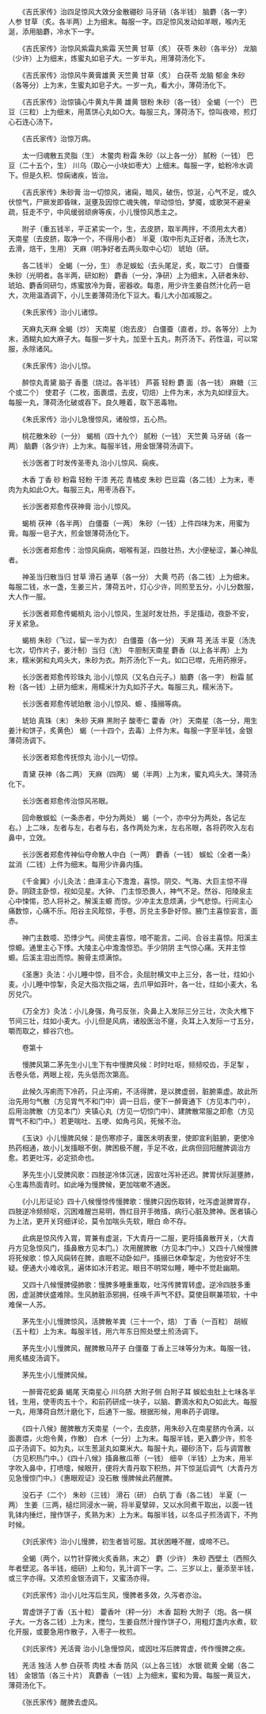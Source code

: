 <!-- { "loadSidebar": true } -->
　　《吉氏家传》治四足惊风大效分金散硼砂 马牙硝（各半钱） 脑麝（各一字） 人参 甘草（炙。各半两）上为细末。每服一字。四足惊风发动如羊眼，喉内无涎，添用脑麝，冷水下一字。

　　《吉氏家传》治惊风紫霜丸紫霜 天竺黄 甘草（炙） 茯苓 朱砂（各半分） 龙脑（少许）上为细末，炼蜜丸如皂子大。一岁半丸，用薄荷汤化下。

　　《吉氏家传》治惊风牛黄膏雄黄 天竺黄 甘草（炙） 白茯苓 龙脑 郁金 朱砂（各等分）上为末，生蜜丸如皂子大。一岁一丸，看大小，薄荷汤化下。

　　《吉氏家传》治惊镇心牛黄丸牛黄 雄黄 银粉 朱砂（各一钱） 全蝎（一个） 巴豆（三粒）上为细末，用蒸饼心丸如○大。每服三丸，薄荷汤下。惊叫夜啼，煎灯心石连心汤下。

　　《吉氏家传》治惊万病。

　　太一归魂散五灵脂（生） 木鳖肉 粉霜 朱砂（以上各一分） 腻粉（一钱） 巴豆（二十五个，生） 川乌（取心一小块如枣大）上细末。每服一字，蛤粉冷水调下。但是久积、惊痫诸疾，皆治。

　　《吉氏家传》朱砂膏 治一切惊风，诸痫，暗风，破伤，惊涎，心气不足，或久伏惊气，尸厥发即昏昧，涎壅及因惊亡魂失魄，举动惊怕，梦魇，或歌哭不避亲疏，狂走不宁，中风缓弱顽痹等疾，小儿慢惊风悉主之。

　　附子（重五钱半，平正紧实一个，生，去皮脐，取半两拌，不须用太大者） 天南星（去皮脐，取净一个，不得用小者） 半夏（取中形丸正好者，汤洗七次，去滑，焙干，生用） 天麻（明净好者去两头取中心切） 琥珀（研。

　　各二钱半） 全蝎（一分，生） 赤足蜈蚣（去头尾足，炙，取二寸） 白僵蚕 朱砂（光明者。各半两，研如粉） 麝香（一分，净研）上为细末，入研者朱砂、琥珀、麝香同研匀，炼蜜放冷为膏，密器收。每患，用少许生姜自然汁化药一皂大，次用温酒调下，小儿生姜薄荷汤化下豆大。看儿大小加减服之。

　　《朱氏家传》治小儿诸惊。

　　天麻丸天麻 全蝎（炒） 天南星（炮去皮） 白僵蚕（直者，炒。各等分）上为末，酒糊丸如大麻子大。每服一岁十丸，加至十五丸，荆芥汤下。药性温，可以常服，永除诸风。

　　《朱氏家传》治小儿惊。

　　醉惊丸青黛 脑子 香墨（烧过。各半钱） 芦荟 轻粉 麝 面（各一钱） 麻糖（三个或二个） 使君子（二枚，面裹煨，去皮，切焙）上件为末，水为丸如绿豆大。每服一丸，薄荷汤化破或吞下。良久睡着，取下恶毒物。

　　《朱氏家传》治小儿急慢惊风，诸般惊，五心热。

　　桃花散朱砂（一分） 蝎梢（四十九个） 腻粉（一钱） 天竺黄 马牙硝（各一两） 脑麝（各少许）上为末。每服半钱，用金银薄荷汤调下。

　　长沙医者丁时发传圣枣丸 治小儿惊风、痫疾。

　　木香 丁香 砂 粉霜 轻粉 干漆 羌花 青橘皮 朱砂 巴豆霜（各二钱）上为末，枣肉为丸如此○大。每服三丸，用枣汤吞下。

　　长沙医者郑愈传茯神膏 治小儿惊风。

　　蝎梢 茯神（各半两） 白僵蚕（一两） 朱砂（一钱）上件四味为末，用蜜为膏。每服一皂子大，煎金银薄荷汤化下。

　　长沙医者郑愈传：治惊风痫病，咽喉有涎，四肢壮热，大小便秘涩，兼心神乱者。

　　神圣当归散当归 甘草 滑石 通草（各一分） 大黄 芍药（各二钱）上为细末。每服二钱，水一盏，生姜三片，薄荷五叶，灯心少许，同煎至五分，小儿分数服，大人作一服。

　　长沙医者郑愈传蝎梢丸 治小儿惊风，生涎时发壮热，手足搐动，夜卧不安，牙关紧急。

　　蝎梢 朱砂（飞过，留一半为衣） 白僵蚕（各一分） 天麻 芎 羌活 半夏（汤洗七次，切作片子，姜汁制）当归（洗） 牛胆制天南星 麝香（以上各半两）上为末，糯米粥和丸鸡头大，朱砂为衣。荆芥汤化下一丸，如口已噤，先用药擦牙。

　　长沙医者郑愈传珍珠丸 治小儿惊风（又名白元子。）脑麝（各一字） 粉霜 腻粉（各一钱）上研为细末，用糯米汁为丸如芥子大。每服三丸，糯米汤下。

　　长沙医者郑愈传琥珀散 治小儿惊风、螈 、搐搦等病。

　　琥珀 真珠（末） 朱砂 天麻 黑附子 酸枣仁 藿香（叶） 天南星（各一分，用生姜汁和饼子，炙黄色） 蝎（一十四个，去毒）上件为末。每服一字至半钱，金银薄荷汤调下。

　　长沙医者郑愈传抚惊丸 治小儿一切惊。

　　青黛 茯神（各二两） 天麻（四两） 蝎（半两）上为末，蜜丸鸡头大。薄荷汤化下。

　　长沙医者郑愈传治惊风吊眼。

　　回命散蜈蚣（一条赤者，中分为两处） 蝎（一个，亦中分为两处，各记左右。）上二味，左者与左，右者与右，各作两处为末，左右吊眼，各将药吹入左右鼻中，立效。

　　长沙医者郑愈传神仙夺命散人中白（一两） 麝香（一钱） 蜈蚣（全者一条） 盆消（二钱）上件为细末。每用少许鼻内搐。

　　《千金翼》小儿灸法：曲泽主心下澹澹，喜惊。阴交、气海、大巨主惊不得卧。阴跷主卧惊，视如见星。大钟、 门主惊恐畏人，神气不足。然谷、阳陵泉主心中悚惕，恐人将补之。解溪主螈 而惊。少冲主太息烦满，少气悲惊。行间主心痛数惊，心痛不乐。阳谷主风眩惊，手卷。厉兑主多卧好惊。腋门主喜惊妄言，面赤。

　　神门主数噫、恐悸少气。间使主喜惊，喑不能言。二间、合谷主喜惊。阳溪主惊螈。通里主心下悸。大陵主心中澹澹惊恐。手少阴阴 主气惊心痛。天井主惊螈。后溪主泪出而惊。腕骨主烦满惊。

　　《圣惠》灸法：小儿睡中惊，目不合，灸屈肘横文中上三分，各一壮，炷如小麦。小儿睡中惊掣，灸足大指次指之端，去爪甲如菲叶，各一壮，炷如小麦大，名厉兑穴。

　　《万全方》灸法：小儿身强，角弓反张，灸鼻上入发际三分三壮，次灸大椎下节间三壮，炷如小麦大。小儿但是风病，诸般医治不瘥，灸耳上入发际一寸五分，嚼而取之，蟀谷穴也。

　　卷第十

　　慢脾风第二茅先生小儿生下有中慢脾风候：时时吐呕，频频咬齿，手足掣 ，舌卷头低，两眼上视，先头低而次第高。

　　此候久泻痢而下冷药，只止泻痢，不活得脾，是以脾虚弱，脏腑乘虚。故此所治先用匀气散（方见胃气不和门中）调一日后，便下一醉膏通下（方见本门中），后用治脾散（方见本门）夹镇心丸（方见一切惊门中）、建脾散常服之即愈（方见胃气不和门中。）若更喘吐、五哽、如角弓风，死候不治。

　　《玉诀》小儿慢脾风候：是伤寒疹子，庸医未明表里，使即宣利脏腑，更使冷热药相通，故小儿发搐眼不倒，脾困极不醒，手足不收，此病但回阳醒脾调治方愈。若更吐泻，必定损命也。

　　茅先生小儿受脾风歌：四肢逆冷体沉迷，因宣吐泻补还迟。脾胃伏际涎壅肺，心生毒热面青时。如此唾为慢脾候，更加喘嗽不通医。

　　《小儿形证论》四十八候慢惊传慢脾歌：慢脾只因伤取转，吐泻虚涎脾胃存，四肢逆冷频频呕，沉困难醒岂易明，唇红目开手微搐，病行心脏及脾神。医者镇心为上法，更开关窍细详论，莫令加喘头先软，眼白 命不存。

　　此病是惊风传入胃，胃兼有虚涎，下大青丹一二服，更将搐鼻散开关，（大青丹方见急惊风门，搐鼻散方见本门。）次用醒脾散（方见本门中。）又四十八候慢脾将死候歌：惊入风痫转在脾，直眠不动卧如尸。搐搦已休牵掣定，为他安好不生疑。便通大小难收乳，遍体如冰汗若泥。眼目不明常似睡，睡中不觉赴幽期。

　　又四十八候慢脾侵肺歌：慢脾多睡重重取，吐泻传脾胃转虚。逆冷四肢多重困，虚涎脾伏盛难除。生风肺脏添邪拥，任唤千声气不舒。莫使目瞑兼项软，十中难保一人苏。

　　茅先生小儿慢脾惊风，活脾散羊粪（三十一个，焙） 丁香（一百粒） 胡椒（五十粒）上为末。每服半钱，用六年东日照处壁土煎汤调下。

　　茅先生小儿慢脾风，醒脾散马芹子 白僵蚕 丁香上三味等分为末。每服一钱，用炙橘皮汤调下。

　　茅先生小儿慢脾风候。

　　一醉膏花蛇鼻 蝎尾 天南星心 川乌脐 大附子侧 白附子耳 蜈蚣虫肚上七味各半钱，生用，使枣肉五十个，和前药研成一块子，以脑、麝滴水和丸○如此大。每服一丸，用薄荷自然汁磨化下，后通下一服。根据形候，用串药子调理。

　　《四十八候》醒脾散方天南星（一个，去皮脐，用朱砂入在南星脐内令满，以面裹煨，火炮令黄，作散） 白术（一分）上为末。每服半钱，更入麝少许，煎冬瓜子汤调下。如为丸，以生葱涎丸如粟米大。每服十丸，硼砂汤下，后与调胃散（方见积热门中。）《四十八候》搐鼻散瓜蒂（一钱） 细辛（半钱）上为末，用半字吹入鼻中，打喷嚏，候眼开，便将大青丹取下积热，并下惊涎后调气（大青丹方见急慢惊门中。）《惠眼观证》没石散 慢脾候此药醒脾。

　　没石子（二个） 朱砂（三钱） 滑石（研） 白矾 丁香（各二钱） 半夏（一两） 生姜（三两，槌烂同浸水一碗，将半夏擘碎，又以水同煮干取出，以面一钱乳钵内捶烂，搜作饼子，炙熟为末）上为末。每服半钱，以冬瓜子煎汤调下，不拘时候。

　　《刘氏家传》治小儿慢脾，初生者皆可服。其状困睡不醒，或啼不已。

　　全蝎（两个，以竹针穿微火炙香熟，末之） 麝（少许） 朱砂 西壁土（西照久年者壁泥。各半钱，细研）上和匀，乳汁调下一字。二、三岁以上，量添至半钱，或三字亦得。又浓煎金银汤调下，又蜜汤亦得。

　　《刘氏家传》治小儿吐泻后生风，慢脾者多效，久泻者亦治。

　　胃虚饼子丁香（五十粒） 藿香叶（秤一分） 木香 韶粉 大附子（炮。各一棋子大。一方各二钱）上为末，搅匀，生姜自然汁搜作饼子○，用粗灯盏内水煮，软化开服，或要急用作散子，入枣子一枚煎。

　　《刘氏家传》羌活膏 治小儿急慢惊风，或因吐泻后脾胃虚，传作慢脾之疾。

　　羌活 独活 人参 白茯苓 肉桂 木香 防风（以上各三钱） 水银 硫黄 全蝎（各二钱） 金银箔（各三十片） 真麝香（一钱）上为细末，蜜和为膏。每服一黄豆大，薄荷汤化下。

　　《张氏家传》醒脾去虚风。


